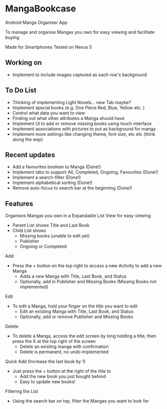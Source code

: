 MangaBookcase
=============

Android Manga Organiser App

To manage and organise Mangas you own for easy viewing and facilitate buying

Made for Smartphones
Tested on Nexus 5

Working on
----------
- Implement to include images captured as each row's background

To Do List
----------
- Thinking of implementing Light Novels... new Tab maybe?
- Implement special books (e.g. One Piece Red, Blue, Yellow etc. )
- Control what data you want to view
- Finding out what other attributes a Manga should have
- Implement UI to add or remove missing books using touch interface
- Implement associations with pictures to put as background for manga
- Implement more settings like changing theme, font size, etc etc (think along the way)

Recent updates
--------------
- Add a favourites boolean to Manga (Done!)
- Implement tabs to support All, Completed, Ongoing, Favourites (Done!)
- Implement a search-filter (Done!)
- Implement alphabetical sorting (Done!)
- Remove auto-focus to search bar at the beginning (Done!)

Features
--------
Organises Mangas you own in a Expandable List View for easy viewing

- Parent List shows Title and Last Book
- Child List shows
  - Missing books (unable to edit yet)
  - Publisher
  - Ongoing or Completed

Add
- Press the + button on the top right to access a new Activity to add a new Manga
  - Adds a new Manga with Title, Last Book, and Status
  - Optionally, add in Publisher and Missing Books (Missing Books not implemented)

Edit
- To edit a Manga, hold your finger on the title you want to edit
  - Edit an existing Manga with Title, Last Book, and Status
  - Optionally, add or remove Publisher and Missing Books

Delete
- To delete a Manga, access the edit screen by long holding a title, then press the X 
  at the top right of the screen
  - Delete an existing manga with confirmation
  - Delete is permanent, no undo implemented

Quick Add (Increase the last book by 1)
- Just press the + button at the right of the title to 
  - Add the new book you just bought behind
  - Easy to update new books!

Filtering the List
- Using the search bar on top, filter the Mangas you want to look for
